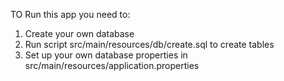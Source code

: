 TO Run this app you need to:
1. Create your own database
2. Run script src/main/resources/db/create.sql to create tables
3. Set up your own database properties in  src/main/resources/application.properties
